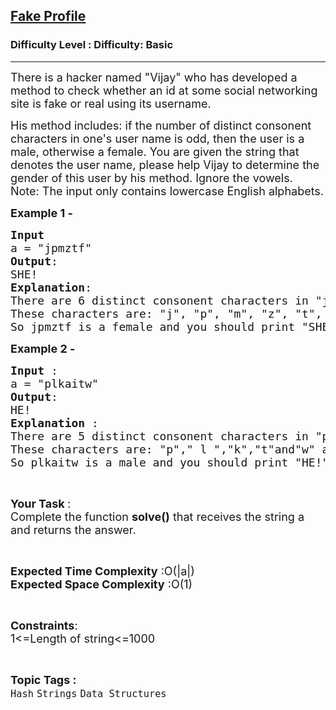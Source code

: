 <h2><a href="https://www.geeksforgeeks.org/problems/fake-profile3906/1">Fake Profile</a></h2><h3>Difficulty Level : Difficulty: Basic</h3><hr><div class="problems_problem_content__Xm_eO"><p><span style="font-size: 18px;">There is a hacker named "Vijay" who&nbsp;has developed a method to check whether an id at some social networking site is fake or real using its username.</span></p>
<p><span style="font-size: 18px;">His method includes: if the number of distinct consonent characters in one's user name is odd, then the user&nbsp;is a male, otherwise&nbsp;a female. You are given the string that denotes the user name, please help Vijay to determine the gender of this user by his method. Ignore the vowels.<br>Note: The input only contains lowercase English alphabets.</span></p>
<p><strong><span style="font-size: 18px;">Example 1 -</span></strong></p>
<pre><span style="font-size: 18px;"><strong>Input</strong>
a = "jpmztf"
<strong>Output</strong>:
SHE!
<strong>Explanation</strong>:
There are 6 distinct consonent characters in "jpmztf".
These characters are: "j", "p", "m", "z", "t", "f".
So jpmztf is a female and you should print "SHE!".</span></pre>
<p><strong><span style="font-size: 18px;">Example 2 - </span></strong></p>
<pre><span style="font-size: 18px;"><strong>Input </strong>:
a = "plkaitw"
<strong>Output</strong>:
HE!
<strong>Explanation </strong>: 
There are 5 distinct consonent characters in "plkaitw".
These characters are: "p"," l ","k","t"and"w" as others are vowels.
So plkaitw is a male and you should print "HE!".</span></pre>
<p>&nbsp;</p>
<p><span style="font-size: 18px;"><strong>Your Task </strong>:<br>Complete the function <strong>solve()</strong> that receives the string a and returns the answer.</span></p>
<p>&nbsp;</p>
<p><span style="font-size: 18px;"><strong>Expected Time Complexity</strong> :O(|a|)<br><strong>Expected Space Complexity</strong> :O(1)</span></p>
<p>&nbsp;</p>
<p><span style="font-size: 18px;"><strong>Constraints</strong>:<br>1&lt;=Length of string&lt;=1000</span></p></div><br><p><span style=font-size:18px><strong>Topic Tags : </strong><br><code>Hash</code>&nbsp;<code>Strings</code>&nbsp;<code>Data Structures</code>&nbsp;